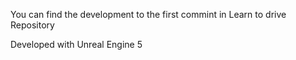 You can find the development to the first commint in Learn to drive Repository

Developed with Unreal Engine 5
